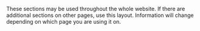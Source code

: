These sections may be used throughout the whole website. If there are additional sections on other pages, use this layout. Information will change depending on which page you are using it on.
